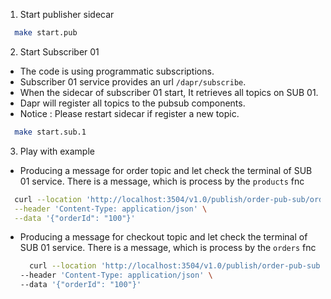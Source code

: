 1. Start publisher sidecar 
  ```bash
    make start.pub
  ```
2. Start Subscriber 01
- The code is using programmatic  subscriptions. 
- Subscriber 01 service provides an url ``/dapr/subscribe``. 
- When the sidecar of subscriber 01 start, It retrieves all topics on SUB 01. 
- Dapr will register all topics to the pubsub components.
- Notice : Please restart sidecar if register a new topic.
```bash
  make start.sub.1
```

3. Play with example
  - Producing a message for order topic and let check the terminal of SUB 01 service. There is a message, which is process by the ```products``` fnc
  ```bash
    curl --location 'http://localhost:3504/v1.0/publish/order-pub-sub/orders' \
    --header 'Content-Type: application/json' \
    --data '{"orderId": "100"}' 
  ```
- Producing a message for checkout topic and let check the terminal of SUB 01 service. There is a message, which is process by the ```orders``` fnc
  ```bash
    curl --location 'http://localhost:3504/v1.0/publish/order-pub-sub/checkout' \
  --header 'Content-Type: application/json' \
  --data '{"orderId": "100"}'
  ```
